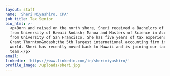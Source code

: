 ```yaml
---
layout: staff
name: 'Sheri Miyashiro, CPA'
job_title: Tax Senior
bio_html: >-
  <p>Born and raised on the north shore, Sheri received a Bachelors of Marketing
  from University of Hawaii &ndash; Manoa and Masters of Science in Accountancy
  from University of San Francisco. She has five years of tax experience with
  Grant Thornton&mdash;the 5th largest international accounting firm in the
  world. Sheri has recently moved back to Hawaii and is joining our tax
  team.</p>
email:
linkedin: 'https://www.linkedin.com/in/sherimiyashiro/'
profile_image: /uploads/sheri.jpg
---
```



